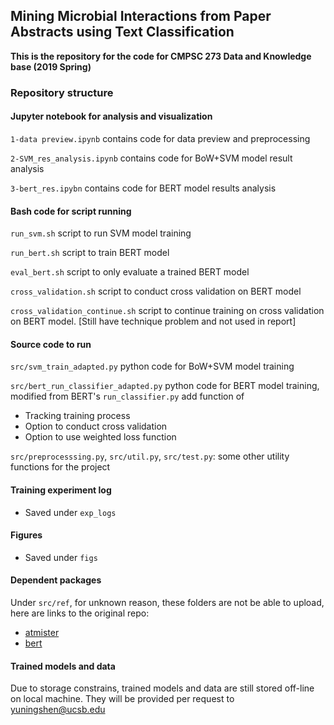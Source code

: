 ## Mining Microbial Interactions from Paper Abstracts using Text Classification

**This is the repository for the code for CMPSC 273 Data and Knowledge base (2019 Spring)**

### Repository structure

#### Jupyter notebook for analysis and visualization

`1-data preview.ipynb` contains code for data preview and preprocessing

`2-SVM_res_analysis.ipynb` contains code for BoW+SVM model result analysis

`3-bert_res.ipybn` contains code for BERT model results analysis

#### Bash code for script running

`run_svm.sh` script to run SVM model training

`run_bert.sh` script to train BERT model

`eval_bert.sh` script to only evaluate a trained BERT model

`cross_validation.sh` script to conduct cross validation on BERT model

`cross_validation_continue.sh` script to continue training on cross validation on BERT model. [Still have technique problem and not used in report]

#### Source code to run

`src/svm_train_adapted.py` python code for BoW+SVM model training

`src/bert_run_classifier_adapted.py` python code for BERT model training, modified from BERT's `run_classifier.py` add function of 
 - Tracking training process
 - Option to conduct cross validation
 - Option to use weighted loss function

`src/preprocesssing.py`, `src/util.py`, `src/test.py`: some other utility functions for the project

#### Training experiment log
- Saved under `exp_logs`

#### Figures
- Saved under `figs`

#### Dependent packages
Under `src/ref`, for unknown reason, these folders are not be able to upload, here are links to the original repo:
- [atmister](https://github.com/CSB5/atminter)
- [bert](https://github.com/google-research/bert)

#### Trained models and data
Due to storage constrains, trained models and data are still stored off-line on local machine. They will be provided per request to yuningshen@ucsb.edu

